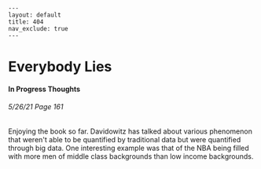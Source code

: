 ```
---
layout: default
title: 404
nav_exclude: true
---
```
# Everybody Lies

#### In Progress Thoughts
###### 5/26/21 Page 161
Enjoying the book so far. Davidowitz has talked about various phenomenon that weren't able to be quantified by traditional data but were quantified through big data. One interesting example was that of the NBA being filled with more men of middle class backgrounds than low income backgrounds. 
